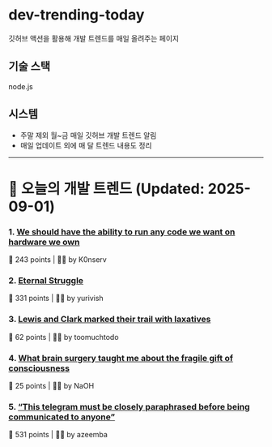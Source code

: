 # dev-trending-today
깃허브 액션을 활용해 개발 트렌드를 매일 올려주는 페이지

## 기술 스택
node.js
## 시스템
- 주말 제외 월~금 매일 깃허브 개발 트렌드 알림
- 매일 업데이트 외에 매 달 트렌드 내용도 정리
---

# 📰 오늘의 개발 트렌드 (Updated: 2025-09-01)

### 1. [We should have the ability to run any code we want on hardware we own](https://hugotunius.se/2025/08/31/what-every-argument-about-sideloading-gets-wrong.html)
💬 243 points | 🧑‍💻 by K0nserv

### 2. [Eternal Struggle](https://yoavg.github.io/eternal/)
💬 331 points | 🧑‍💻 by yurivish

### 3. [Lewis and Clark marked their trail with laxatives](https://offbeatoregon.com/2501d1006d_biliousPills-686.077.html)
💬 62 points | 🧑‍💻 by toomuchtodo

### 4. [What brain surgery taught me about the fragile gift of consciousness](https://bigthink.com/business/brain-surgery-fragile-gift-of-consciousness/)
💬 25 points | 🧑‍💻 by NaOH

### 5. [“This telegram must be closely paraphrased before being communicated to anyone”](https://history.stackexchange.com/questions/79371/this-telegram-must-be-closely-paraphrased-before-being-communicated-to-anyone)
💬 531 points | 🧑‍💻 by azeemba

